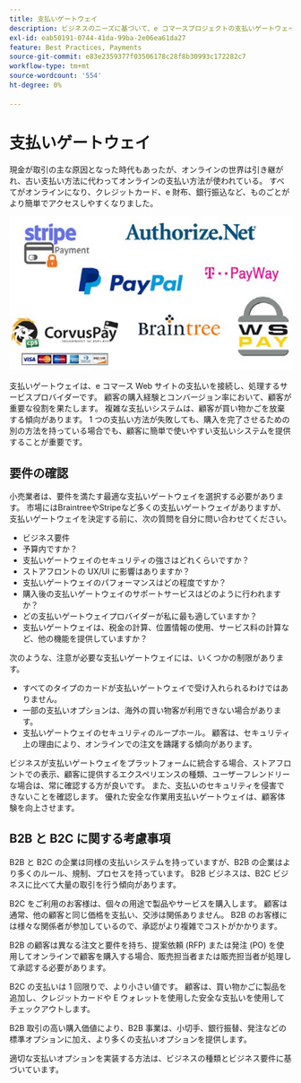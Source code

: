 ```yaml
---
title: 支払いゲートウェイ
description: ビジネスのニーズに基づいて、e コマースプロジェクトの支払いゲートウェイプロバイダーを選択します。
exl-id: eab50191-0744-41da-99ba-2e06ea61da27
feature: Best Practices, Payments
source-git-commit: e83e2359377f03506178c28f8b30993c172282c7
workflow-type: tm+mt
source-wordcount: '554'
ht-degree: 0%

---
```


# 支払いゲートウェイ

現金が取引の主な原因となった時代もあったが、オンラインの世界は引き継がれ、古い支払い方法に代わってオンラインの支払い方法が使われている。 すべてがオンラインになり、クレジットカード、e 財布、銀行振込など、ものごとがより簡単でアクセスしやすくなりました。

![支払いゲートウェイプロバイダーのロゴ](../../assets/playbooks/payment-gateways.png)

支払いゲートウェイは、e コマース Web サイトの支払いを接続し、処理するサービスプロバイダーです。 顧客の購入経験とコンバージョン率において、顧客が重要な役割を果たします。 複雑な支払いシステムは、顧客が買い物かごを放棄する傾向があります。 1 つの支払い方法が失敗しても、購入を完了させるための別の方法を持っている場合でも、顧客に簡単で使いやすい支払いシステムを提供することが重要です。

## 要件の確認

小売業者は、要件を満たす最適な支払いゲートウェイを選択する必要があります。 市場にはBraintreeやStripeなど多くの支払いゲートウェイがありますが、支払いゲートウェイを決定する前に、次の質問を自分に問い合わせてください。

- ビジネス要件
- 予算内ですか？
- 支払いゲートウェイのセキュリティの強さはどれくらいですか？
- ストアフロントの UX/UI に影響はありますか？
- 支払いゲートウェイのパフォーマンスはどの程度ですか？
- 購入後の支払いゲートウェイのサポートサービスはどのように行われますか？
- どの支払いゲートウェイプロバイダーが私に最も適していますか？
- 支払いゲートウェイは、税金の計算、位置情報の使用、サービス料の計算など、他の機能を提供していますか？

次のような、注意が必要な支払いゲートウェイには、いくつかの制限があります。

- すべてのタイプのカードが支払いゲートウェイで受け入れられるわけではありません。
- 一部の支払いオプションは、海外の買い物客が利用できない場合があります。
- 支払いゲートウェイのセキュリティのループホール。 顧客は、セキュリティ上の理由により、オンラインでの注文を躊躇する傾向があります。

ビジネスが支払いゲートウェイをプラットフォームに統合する場合、ストアフロントでの表示、顧客に提供するエクスペリエンスの種類、ユーザーフレンドリーな場合は、常に確認する方が良いです。 また、支払いのセキュリティを侵害できないことを確認します。 優れた安全な作業用支払いゲートウェイは、顧客体験を向上させます。

## B2B と B2C に関する考慮事項

B2B と B2C の企業は同様の支払いシステムを持っていますが、B2B の企業はより多くのルール、規制、プロセスを持っています。 B2B ビジネスは、B2C ビジネスに比べて大量の取引を行う傾向があります。

B2C をご利用のお客様は、個々の用途で製品やサービスを購入します。 顧客は通常、他の顧客と同じ価格を支払い、交渉は関係ありません。 B2B のお客様には様々な関係者が参加しているので、承認がより複雑でコストがかかります。

B2B の顧客は異なる注文と要件を持ち、提案依頼 (RFP) または発注 (PO) を使用してオンラインで顧客を購入する場合、販売担当者または販売担当者が処理して承認する必要があります。

B2C の支払いは 1 回限りで、より小さい値です。 顧客は、買い物かごに製品を追加し、クレジットカードや E ウォレットを使用した安全な支払いを使用してチェックアウトします。

B2B 取引の高い購入価値により、B2B 事業は、小切手、銀行振替、発注などの標準オプションに加え、より多くの支払いオプションを提供します。

適切な支払いオプションを実装する方法は、ビジネスの種類とビジネス要件に基づいています。
